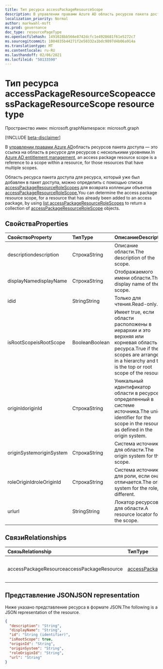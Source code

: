 ```yaml
---
title: Тип ресурса accessPackageResourceScope
description: В управлении правами Azure AD область ресурсов пакета доступа является ссылкой на область в ресурсе.
localization_priority: Normal
author: markwahl-msft
ms.prod: governance
doc_type: resourcePageType
ms.openlocfilehash: 1491028bb566e8742dcfc1e4928681f61e5272c7
ms.sourcegitcommit: 1004835b44271f2e50332a1bdc9097d4b06a914a
ms.translationtype: MT
ms.contentlocale: ru-RU
ms.lasthandoff: 02/06/2021
ms.locfileid: "50133590"
---
```

# <a name="accesspackageresourcescope-resource-type"></a><span data-ttu-id="a18a0-103">Тип ресурса accessPackageResourceScope</span><span class="sxs-lookup"><span data-stu-id="a18a0-103">accessPackageResourceScope resource type</span></span>

<span data-ttu-id="a18a0-104">Пространство имен: microsoft.graph</span><span class="sxs-lookup"><span data-stu-id="a18a0-104">Namespace: microsoft.graph</span></span>

[!INCLUDE [beta-disclaimer](../../includes/beta-disclaimer.md)]

<span data-ttu-id="a18a0-105">В [управлении правами Azure AD](entitlementmanagement-root.md)область ресурсов пакета доступа — это ссылка на область в ресурсе для ресурсов с несколькими уровнями.</span><span class="sxs-lookup"><span data-stu-id="a18a0-105">In [Azure AD entitlement management](entitlementmanagement-root.md), an access package resource scope is a reference to a scope within a resource, for those resources that have multiple scopes.</span></span>

<span data-ttu-id="a18a0-106">Область ресурса пакета доступа для ресурса, который уже был добавлен в пакет доступа, можно определить с помощью списка [accessPackageResourceRoleScopes](../api/accesspackage-list-accesspackageresourcerolescopes.md) для возврата коллекции объектов [accessPackageResourceRoleScope.](accesspackageresourcerolescope.md)</span><span class="sxs-lookup"><span data-stu-id="a18a0-106">You can determine the access package resource scope, for a resource that has already been added to an access package, by using [list accessPackageResourceRoleScopes](../api/accesspackage-list-accesspackageresourcerolescopes.md) to return a collection of [accessPackageResourceRoleScope](accesspackageresourcerolescope.md) objects.</span></span>

## <a name="properties"></a><span data-ttu-id="a18a0-107">Свойства</span><span class="sxs-lookup"><span data-stu-id="a18a0-107">Properties</span></span>

| <span data-ttu-id="a18a0-108">Свойство</span><span class="sxs-lookup"><span data-stu-id="a18a0-108">Property</span></span>     | <span data-ttu-id="a18a0-109">Тип</span><span class="sxs-lookup"><span data-stu-id="a18a0-109">Type</span></span>        | <span data-ttu-id="a18a0-110">Описание</span><span class="sxs-lookup"><span data-stu-id="a18a0-110">Description</span></span> |
|:-------------|:------------|:------------|
|<span data-ttu-id="a18a0-111">description</span><span class="sxs-lookup"><span data-stu-id="a18a0-111">description</span></span>|<span data-ttu-id="a18a0-112">Строка</span><span class="sxs-lookup"><span data-stu-id="a18a0-112">String</span></span>|<span data-ttu-id="a18a0-113">Описание области.</span><span class="sxs-lookup"><span data-stu-id="a18a0-113">The description of the scope.</span></span>|
|<span data-ttu-id="a18a0-114">displayName</span><span class="sxs-lookup"><span data-stu-id="a18a0-114">displayName</span></span>|<span data-ttu-id="a18a0-115">Строка</span><span class="sxs-lookup"><span data-stu-id="a18a0-115">String</span></span>|<span data-ttu-id="a18a0-116">Отображаемого имени области.</span><span class="sxs-lookup"><span data-stu-id="a18a0-116">The display name of the scope.</span></span>|
|<span data-ttu-id="a18a0-117">id</span><span class="sxs-lookup"><span data-stu-id="a18a0-117">id</span></span>|<span data-ttu-id="a18a0-118">String</span><span class="sxs-lookup"><span data-stu-id="a18a0-118">String</span></span>| <span data-ttu-id="a18a0-119">Только для чтения.</span><span class="sxs-lookup"><span data-stu-id="a18a0-119">Read-only.</span></span>|
|<span data-ttu-id="a18a0-120">isRootScope</span><span class="sxs-lookup"><span data-stu-id="a18a0-120">isRootScope</span></span>|<span data-ttu-id="a18a0-121">Boolean</span><span class="sxs-lookup"><span data-stu-id="a18a0-121">Boolean</span></span>|<span data-ttu-id="a18a0-122">Имеет true, если области расположены в иерархии и это верхняя или корневая область ресурса.</span><span class="sxs-lookup"><span data-stu-id="a18a0-122">True if the scopes are arranged in a hierarchy and this is the top or root scope of the resource.</span></span>|
|<span data-ttu-id="a18a0-123">originId</span><span class="sxs-lookup"><span data-stu-id="a18a0-123">originId</span></span>|<span data-ttu-id="a18a0-124">Строка</span><span class="sxs-lookup"><span data-stu-id="a18a0-124">String</span></span>|<span data-ttu-id="a18a0-125">Уникальный идентификатор области в ресурсе, определенный в системе источника.</span><span class="sxs-lookup"><span data-stu-id="a18a0-125">The unique identifier for the scope in the resource as defined in the origin system.</span></span>|
|<span data-ttu-id="a18a0-126">originSystem</span><span class="sxs-lookup"><span data-stu-id="a18a0-126">originSystem</span></span>|<span data-ttu-id="a18a0-127">Строка</span><span class="sxs-lookup"><span data-stu-id="a18a0-127">String</span></span>|<span data-ttu-id="a18a0-128">Система источника для области.</span><span class="sxs-lookup"><span data-stu-id="a18a0-128">The origin system for the scope.</span></span>|
|<span data-ttu-id="a18a0-129">roleOriginId</span><span class="sxs-lookup"><span data-stu-id="a18a0-129">roleOriginId</span></span>|<span data-ttu-id="a18a0-130">Строка</span><span class="sxs-lookup"><span data-stu-id="a18a0-130">String</span></span>|<span data-ttu-id="a18a0-131">Система источника для роли, если она отличается.</span><span class="sxs-lookup"><span data-stu-id="a18a0-131">The origin system for the role, if different.</span></span>|
|<span data-ttu-id="a18a0-132">url</span><span class="sxs-lookup"><span data-stu-id="a18a0-132">url</span></span>|<span data-ttu-id="a18a0-133">String</span><span class="sxs-lookup"><span data-stu-id="a18a0-133">String</span></span>|<span data-ttu-id="a18a0-134">Локатор ресурсов для области.</span><span class="sxs-lookup"><span data-stu-id="a18a0-134">A resource locator for the scope.</span></span>|

## <a name="relationships"></a><span data-ttu-id="a18a0-135">Связи</span><span class="sxs-lookup"><span data-stu-id="a18a0-135">Relationships</span></span>

| <span data-ttu-id="a18a0-136">Связь</span><span class="sxs-lookup"><span data-stu-id="a18a0-136">Relationship</span></span> | <span data-ttu-id="a18a0-137">Тип</span><span class="sxs-lookup"><span data-stu-id="a18a0-137">Type</span></span>        | <span data-ttu-id="a18a0-138">Описание</span><span class="sxs-lookup"><span data-stu-id="a18a0-138">Description</span></span> |
|:-------------|:------------|:------------|
|<span data-ttu-id="a18a0-139">accessPackageResource</span><span class="sxs-lookup"><span data-stu-id="a18a0-139">accessPackageResource</span></span>|[<span data-ttu-id="a18a0-140">accessPackageResource</span><span class="sxs-lookup"><span data-stu-id="a18a0-140">accessPackageResource</span></span>](accesspackageresource.md)| <span data-ttu-id="a18a0-p101">Только для чтения. Допускается значение null.</span><span class="sxs-lookup"><span data-stu-id="a18a0-p101">Read-only. Nullable.</span></span>|

## <a name="json-representation"></a><span data-ttu-id="a18a0-143">Представление JSON</span><span class="sxs-lookup"><span data-stu-id="a18a0-143">JSON representation</span></span>

<span data-ttu-id="a18a0-144">Ниже указано представление ресурса в формате JSON.</span><span class="sxs-lookup"><span data-stu-id="a18a0-144">The following is a JSON representation of the resource.</span></span>

<!-- {
  "blockType": "resource",
  "optionalProperties": [

  ],
  "@odata.type": "microsoft.graph.accessPackageResourceScope",
  "baseType": "",
  "keyProperty": "id"
}-->

```json
{
  "description": "String",
  "displayName": "String",
  "id": "String (identifier)",
  "isRootScope": true,
  "originId": "String",
  "originSystem": "String",
  "roleOriginId": "String",
  "url": "String"
}
```

<!-- uuid: 16cd6b66-4b1a-43a1-adaf-3a886856ed98
2019-02-04 14:57:30 UTC -->
<!-- {
  "type": "#page.annotation",
  "description": "accessPackageResourceScope resource",
  "keywords": "",
  "section": "documentation",
  "tocPath": ""
}-->


